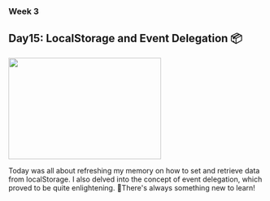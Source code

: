 ### Week 3
## Day15: LocalStorage and Event Delegation 📦

<img width="300" height="200" src="./images/day15.gif">
<p>Today was all about refreshing my memory on how to set and retrieve data from localStorage. I also delved into the concept of event delegation, which proved to be quite enlightening. 🧠There's always something new to learn!</p>
